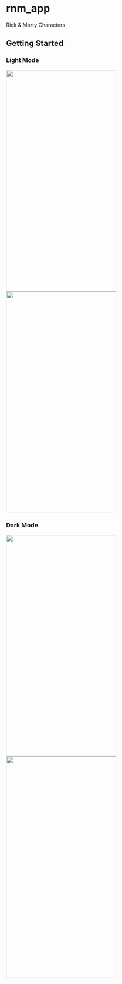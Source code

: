 # rnm_app

Rick & Morty Characters

## Getting Started

### Light Mode
<img src="https://github.com/user-attachments/assets/465db541-23de-4dd9-9495-649993414262" width="300" height="600">
<img src="https://github.com/user-attachments/assets/016c6374-8091-4414-9e73-ed30b3242d9d" width="300" height="600">

### Dark Mode
<img src="https://github.com/user-attachments/assets/e0528de7-a5fb-4bb0-96c0-83d4b752d604" width="300" height="600">
<img src="https://github.com/user-attachments/assets/efd572f5-f94a-4ccb-920f-a135422a08ad" width="300" height="600">

